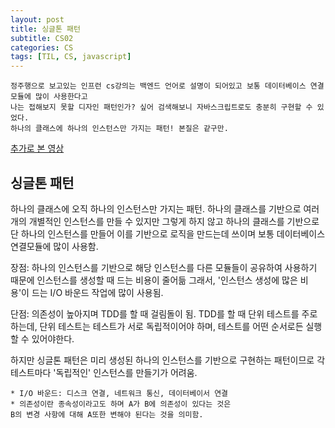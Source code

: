 ```yaml
---
layout: post
title: 싱글톤 패턴
subtitle: CS02
categories: CS
tags: [TIL, CS, javascript]
---
```



```
정주행으로 보고있는 인프런 cs강의는 백엔드 언어로 설명이 되어있고 보통 데이터베이스 연결모듈에 많이 사용한다고 
나는 접해보지 못할 디자인 패턴인가? 싶어 검색해보니 자바스크립트로도 충분히 구현할 수 있었다.
하나의 클래스에 하나의 인스턴스만 가지는 패턴! 본질은 같구만.
```

[추가로 본 영상](https://www.youtube.com/watch?v=M4q3sY81gR8)



## 싱글톤 패턴

하나의 클래스에 오직 하나의 인스턴스만 가지는 패턴.
하나의 클래스를 기반으로 여러 개의 개별적인 인스턴스를 만들 수 있지만
그렇게 하지 않고 하나의 클래스를 기반으로 단 하나의 인스턴스를 만들어
이를 기반으로 로직을 만드는데 쓰이며 보통 데이터베이스 연결모듈에 많이 사용함.

장점: 하나의 인스턴스를 기반으로 해당 인스턴스를 다른 모듈들이 공유하여 사용하기 때문에 인스턴스를 생성할 때 드는 비용이 줄어듦
그래서, '인스턴스 생성에 많은 비용'이 드는 I/O 바운드 작업에 많이 사용됨.


단점: 의존성이 높아지며 TDD를 할 때 걸림돌이 됨.
TDD를 할 때 단위 테스트를 주로 하는데, 단위 테스트는 테스트가 서로 독립적이어야 하며, 테스트를 어떤 순서로든 실행할 수 있어야한다.

하지만 싱글톤 패턴은 미리 생성된 하나의 인스턴스를 기반으로 구현하는 패턴이므로
각 테스트마다 '독립적인' 인스턴스를 만들기가 어려움.

```
* I/O 바운드: 디스크 연결, 네트워크 통신, 데이터베이서 연결
* 의존성이란 종속성이라고도 하며 A가 B에 의존성이 있다는 것은
B의 변경 사항에 대해 A또한 변해야 된다는 것을 의미함.
```
